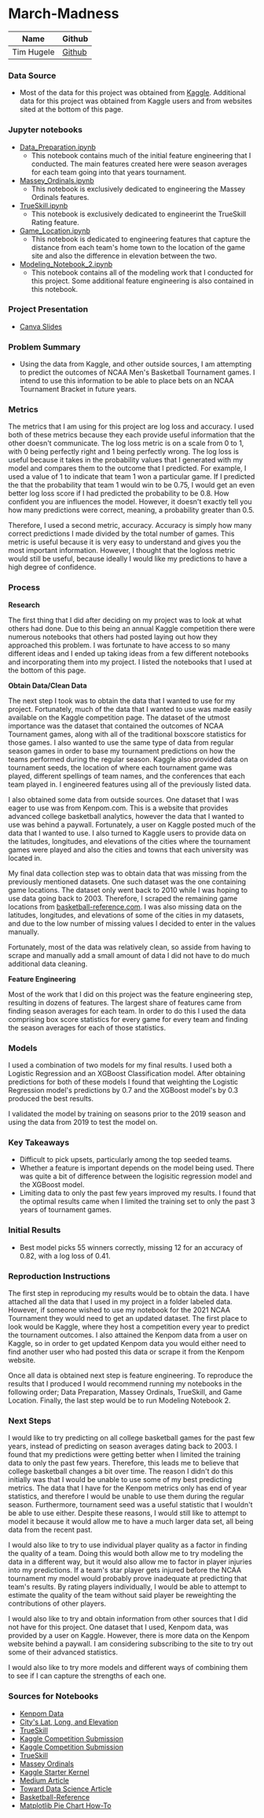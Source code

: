 # March-Madness

|Name     |  Github   | 
|---------|-----------------|
|Tim Hugele|[Github](https://github.com/timhugele)


### Data Source
* Most of the data for this project was obtained from [Kaggle](https://www.kaggle.com/c/mens-machine-learning-competition-2019). 
Additional data for this project was obtained from Kaggle users and from websites sited at the bottom of this page.

### Jupyter notebooks
* [Data_Preparation.ipynb](https://github.com/timhugele/March-Madness/blob/master/Data_Preparation.ipynb)
  * This notebook contains much of the initial feature engineering that I conducted. The main features created here were season averages for each team going into that years tournament.
* [Massey_Ordinals.ipynb](https://github.com/timhugele/March-Madness/blob/master/Massey_Ordinals.ipynb)
  * This notebook is exclusively dedicated to engineering the Massey Ordinals features.
* [TrueSkill.ipynb](https://github.com/timhugele/March-Madness/blob/master/TrueSkill.ipynb)
  * This notebook is exclusively dedicated to engineerint the TrueSkill Rating feature.
* [Game_Location.ipynb](https://github.com/timhugele/March-Madness/blob/master/Game_Location.ipynb)
  * This notebook is dedicated to engineering features that capture the distance from each team's home town to the location of the game site and also the difference in elevation between the two.
* [Modeling_Notebook_2.ipynb](https://github.com/timhugele/March-Madness/blob/master/Modeling_Notebook_2.ipynb)
  * This notebook contains all of the modeling work that I conducted for this project. Some additional feature engineering is also contained in this notebook.

### Project Presentation
* [Canva Slides](https://www.canva.com/design/DAD85iul94o/FQuRIMB4pS5TayYje1qctQ/view?utm_content=DAD85iul94o&utm_campaign=designshare&utm_medium=link&utm_source=sharebutton)


### Problem Summary
* Using the data from Kaggle, and other outside sources, I am attempting to predict the outcomes of NCAA Men's Basketball Tournament 
games. I intend to use this information to be able to place bets on an NCAA Tournament Bracket in future years.

### Metrics
The metrics that I am using for this project are log loss and accuracy. I used both of these metrics because they each provide useful 
information that the other doesn't communicate. The log loss metric is on a scale from 0 to 1, with 0 being perfectly right and 1 being 
perfectly wrong. The log loss is useful because it takes in the probability values that I generated with my model and compares them to 
the outcome that I predicted. For example, I used a value of 1 to indicate that team 1 won a particular game. If I predicted the that the 
probability that team 1 would win to be 0.75, I would get an even better log loss score if I had predicted the probability to be 0.8. 
How confident you are influences the model. However, it doesn't exactly tell you how many predictions were correct, meaning, a probability 
greater than 0.5.

Therefore, I used a second metric, accuracy. Accuracy is simply how many correct predictions I made divided by the total number of games. 
This metric is useful because it is very easy to understand and gives you the most important information. However, I thought that the 
logloss metric would still be useful, because ideally I would like my predictions to have a high degree of confidence.

### Process

**Research**

The first thing that I did after deciding on my project was to look at what others had done. Due to this being an annual Kaggle competition there were numerous notebooks that others had posted laying out how they approached this problem. I was fortunate to have access to so many different ideas and I ended up taking ideas from a few different notebooks and incorporating them into my project. I listed the notebooks that I used at the bottom of this page.

**Obtain Data/Clean Data**
 
 The next step I took was to obtain the data that I wanted to use for my project. Fortunately, much of the data that I wanted to use was made easily available on the Kaggle competition page. The dataset of the utmost importance was the dataset that contained the outcomes of NCAA Tournament games, along with all of the traditional boxscore statistics for those games. I also wanted to use the same type of data from regular season games in order to base my tournament predictions on how the teams performed during the regular season. Kaggle also provided data on tournament seeds, the location of where each tournament game was played, different spellings of team names, and the conferences that each team played in. I engineered features using all of the previously listed data. 
 
 I also obtained some data from outside sources. One dataset that I was eager to use was from Kenpom.com. This is a website that provides advanced college basketball analytics, however the data that I wanted to use was behind a paywall. Fortunately, a user on Kaggle posted much of the data that I wanted to use. I also turned to Kaggle users to provide data on the latitudes, longitudes, and elevations of the cities where the tournament games were played and also the cities and towns that each university was located in. 
 
 My final data collection step was to obtain data that was missing from the previously mentioned datasets. One such dataset was the one containing game locations. The dataset only went back to 2010 while I was hoping to use data going back to 2003. Therefore, I scraped the remaining game locations from [basketball-reference.com](https://www.basketball-reference.com/). I was also missing data on the latitudes, longitudes, and elevations of some of the cities in my datasets, and due to the low number of missing values I decided to enter in the values manually. 
 
 Fortunately, most of the data was relatively clean, so asside from having to scrape and manually add a small amount of data I did not have to do much additional data cleaning.
 
 **Feature Engineering**
 
 Most of the work that I did on this project was the feature engineering step, resulting in dozens of features. The largest share of features came from finding season averages for each team. In order to do this I used the data comprising box score statistics for every game for every team and finding the season averages for each of those statistics. 

### Models
I used a combination of two models for my final results. I used both a Logistic Regression and an XGBoost Classification model. After 
obtaining predictions for both of these models I found that weighting the Logistic Regression model's predictions by 0.7 and the 
XGBoost model's by 0.3 produced the best results. 

I validated the model by training on seasons prior to the 2019 season and using the data from 2019 to test the model on.

### Key Takeaways
* Difficult to pick upsets, particularly among the top seeded teams.
* Whether a feature is important depends on the model being used. There was quite a bit of difference between the logisitic regression 
model and the XGBoost model.
* Limiting data to only the past few years improved my results. I found that the optimal results came when I limited the training set to only the past 3 years of tournament games.

### Initial Results
* Best model picks 55 winners correctly, missing 12 for an accuracy of 0.82, with a log loss of 0.41.

### Reproduction Instructions
The first step in reproducing my results would be to obtain the data. I have attached all the data that I used in my project in a folder labeled data. However, if someone wished to use my notebook for the 2021 NCAA Tournament they would need to get an updated dataset. The first place to look would be Kaggle, where they host a competition every year to predict the tournament outcomes. I also attained the Kenpom data from a user on Kaggle, so in order to get updated Kenpom data you would either need to find another user who had posted this data or scrape it from the Kenpom website. 

Once all data is obtained next step is feature engineering. To reproduce the results that I produced I would recommend running my notebooks in the following order; Data Preparation, Massey Ordinals, TrueSkill, and Game Location. Finally, the last step would be to run Modeling Notebook 2. 

### Next Steps
  I would like to try predicting on all college basketball games for the past few years, instead of predicting on season averages dating 
back to 2003. I found that my predictions were getting better when I limited the training data to only the past few years. Therefore, 
this leads me to believe that college basketball changes a bit over time. The reason I didn't do this initially was that I would be 
unable to use some of my best predicting metrics. The data that I have for the Kenpom metrics only has end of year statistics, and 
therefore I would be unable to use them during the regular season. Furthermore, tournament seed was a useful statistic that I wouldn't be 
able to use either. Despite these reasons, I would still like to attempt to model it because it would allow me to have a much larger data 
set, all being data from the recent past.
  
  I would also like to try to use individual player quality as a factor in finding the quality of a team. Doing this would both allow 
  me to try modeling the data in a different way, but it would also allow me to factor in player injuries into my predictions. If a team's 
  star player gets injured before the NCAA tournament my model would probably prove inadequate at predicting that team's results. By 
  rating players individually, I would be able to attempt to estimate the quality of the team without said player be reweighting the 
  contributions of other players.
  
  I would also like to try and obtain information from other sources that I did not have for this project. One dataset that I used, 
  Kenpom data, was provided by a user on Kaggle. However, there is more data on the Kenpom website behind a paywall. I am considering 
  subscribing to the site to try out some of their advanced statistics.
  
  I would also like to try more models and different ways of combining them to see if I can capture the strengths of each one.
  
### Sources for Notebooks
* [Kenpom Data](https://www.kaggle.com/shahules/kenpom-2020)
* [City's Lat, Long, and Elevation](https://www.kaggle.com/c/mens-machine-learning-competition-2018/discussion/50209)
* [TrueSkill](https://www.microsoft.com/en-us/research/project/trueskill-ranking-system/)
* [Kaggle Competition Submission](https://github.com/DaveLorenz/NCAAMarchMadnessNN)
* [Kaggle Competition Submission](https://www.kaggle.com/raddar/paris-madness#Time-to-build-some-models!)
* [TrueSkill](https://www.kaggle.com/zeemeen/ncaa-trueskill-script/execution)
* [Massey Ordinals](https://www.kaggle.com/joseleiva/massey-s-ordinal-s-ordinals)
* [Kaggle Starter Kernel](https://www.kaggle.com/addisonhoward/basic-starter-kernel-ncaa-men-s-dataset-2019)
* [Medium Article](https://medium.com/re-hoop-per-rate/training-a-neural-network-to-fill-out-my-march-madness-bracket-2e5ee562eab1)
* [Toward Data Science Article](https://towardsdatascience.com/machine-learning-madness-predicting-every-ncaa-tournament-matchup-7d9ce7d5fc6d)
* [Basketball-Reference](https://www.basketball-reference.com/)
* [Matplotlib Pie Chart How-To](https://medium.com/@kvnamipara/a-better-visualisation-of-pie-charts-by-matplotlib-935b7667d77f)
